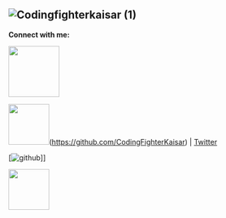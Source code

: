 ![Codingfighterkaisar (1)](https://github.com/CodingFighterKaisar/Coding-Fighter-from-Bangladesh/assets/148694769/b9c89d1d-8188-417f-a8ab-95d568984e36)
-------------------------------------------------------------------------------------------------------------------------------------------------------

**Connect with me:** 

[<img src="![github](https://github.com/CodingFighterKaisar/Coding-Fighter-from-Bangladesh/assets/148694769/5fb56bf8-f325-4c42-b1fe-96136910dac7)
  " width="100" height="100">](https://github.com/CodingFighterKaisar)


<img src="[![github](https://github.com/CodingFighterKaisar/Coding-Fighter-from-Bangladesh/assets/148694769/165ba726-7d71-4a3d-b6e0-b3c50c7eb51f)]" width="80" height="80">(https://github.com/CodingFighterKaisar) | [Twitter](https://twitter.com/LinuxBieKaisar)


[![github](https://github.com/CodingFighterKaisar/Coding-Fighter-from-Bangladesh/assets/148694769/165ba726-7d71-4a3d-b6e0-b3c50c7eb51f)]]


[<img src="[![github](https://github.com/CodingFighterKaisar/Coding-Fighter-from-Bangladesh/assets/148694769/165ba726-7d71-4a3d-b6e0-b3c50c7eb51f)]" width="80" height="80">](https://github.com/yourusername)
